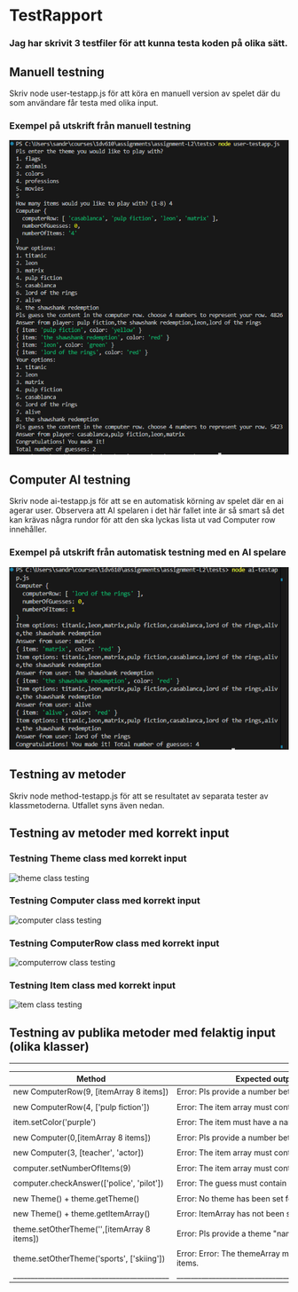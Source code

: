 # TestRapport

### Jag har skrivit 3 testfiler för att kunna testa koden på olika sätt. 

## Manuell testning
Skriv node user-testapp.js för att köra en manuell version av spelet där du som användare får testa med olika input. 

### Exempel på utskrift från manuell testning
![manuell testning](./test-img/user-test.png)

## Computer AI testning
Skriv node ai-testapp.js för att se en automatisk körning av spelet där en ai agerar user. Observera att AI spelaren i det här fallet inte är så smart så det kan krävas några rundor för att den ska lyckas lista ut vad Computer row innehåller. 

### Exempel på utskrift från automatisk testning med en AI spelare
![ai testning](./test-img/ai-test.png)

## Testning av metoder
Skriv node method-testapp.js för att se resultatet av separata tester av klassmetoderna. Utfallet syns även nedan.


## Testning av metoder med korrekt input 

### Testning Theme class med korrekt input 

![theme class testing](./test-img/theme-test.png)


### Testning Computer class med korrekt input 

![computer class testing](./test-img/computer-test.png)


### Testning ComputerRow class med korrekt input 

![computerrow class testing](./test-img/computer-row-test.png)


### Testning Item class med korrekt input 

![item class testing](./test-img/item-test.png)


## Testning av publika metoder med felaktig input (olika klasser)
_________________________________________________________________________________________________________________
| Method                                     | Expected output                                   | Test result  |
|--------------------------------------------|---------------------------------------------------|--------------|              
| new ComputerRow(9, [itemArray 8 items])    | Error: Pls provide a number between 1 - 8         | Successful   |
|                                            |                                                   |              |
| new ComputerRow(4, ['pulp fiction'])       | Error: The item array must contain 8 items        | Successful   |
|                                            |                                                   |              |
| item.setColor('purple')                    | Error: The item must have a name                  | Successful   |
|                                            |                                                   |              |
| new Computer(0,[itemArray 8 items])        | Error: Pls provide a number between 1 - 8         | Successful   |
|                                            |                                                   |              |
| new Computer(3, [teacher', 'actor])        | Error: The item array must contain 8 items        | Successful   |
|                                            |                                                   |              |
| computer.setNumberOfItems(9)               | Error: The item array must contain 8 items        | Successful   |
|                                            |                                                   |              |    
| computer.checkAnswer(['police', 'pilot'])  | Error: The guess must contain 3 items.            | Successful   | 
|                                            |                                                   |              |    
| new Theme() + theme.getTheme()             | Error: No theme has been set for the game         | Successful   |
|                                            |                                                   |              |    
| new Theme() + theme.getItemArray()         | Error: ItemArray has not been set                 | Successful   |
|                                            |                                                   |              |    
| theme.setOtherTheme('',[itemArray 8 items])| Error: Pls provide a theme "name" for the game    | Successful   |
|                                            |                                                   |              |    
| theme.setOtherTheme('sports', ['skiing'])  | Error: Error: The themeArray must contain 8 items.| Sucessful    |
|____________________________________________|___________________________________________________|______________|
